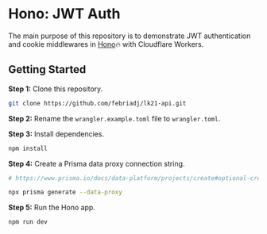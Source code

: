 # Hono: JWT Auth

The main purpose of this repository is to demonstrate JWT authentication and cookie middlewares in [Hono](https://github.com/honojs/hono)🔥 with Cloudflare Workers.

## Getting Started

**Step 1:** Clone this repository.

```bash
git clone https://github.com/febriadj/lk21-api.git
```

**Step 2:** Rename the `wrangler.example.toml` file to `wrangler.toml`.

**Step 3:** Install dependencies.

```bash
npm install
```

**Step 4:** Create a Prisma data proxy connection string.

```bash
# https://www.prisma.io/docs/data-platform/projects/create#optional-create-a-data-proxy-connection-string

npx prisma generate --data-proxy
```

**Step 5:** Run the Hono app.

```bash
npm run dev
```
